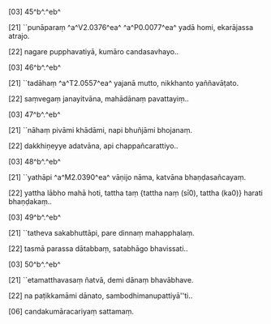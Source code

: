 [03] 45^b^.^eb^

[21] ``punāparaṃ ^a^V2.0376^ea^ ^a^P0.0077^ea^ yadā homi, ekarājassa  atrajo.

[22] nagare pupphavatiyā, kumāro candasavhayo..

[03] 46^b^.^eb^

[21] ``tadāhaṃ ^a^T2.0557^ea^ yajanā mutto, nikkhanto yaññavāṭato.

[22] saṃvegaṃ janayitvāna, mahādānaṃ pavattayiṃ..

[03] 47^b^.^eb^

[21] ``nāhaṃ pivāmi khādāmi, napi bhuñjāmi bhojanaṃ.

[22] dakkhiṇeyye adatvāna, api chappañcarattiyo..

[03] 48^b^.^eb^

[21] ``yathāpi ^a^M2.0390^ea^ vāṇijo nāma, katvāna bhaṇḍasañcayaṃ.

[22] yattha lābho mahā hoti, tattha taṃ {tattha naṃ (sī0), tattha (ka0)} harati bhaṇḍakaṃ..

[03] 49^b^.^eb^

[21] ``tatheva sakabhuttāpi, pare dinnaṃ mahapphalaṃ.

[22] tasmā parassa dātabbaṃ, satabhāgo bhavissati..

[03] 50^b^.^eb^

[21] ``etamatthavasaṃ ñatvā, demi dānaṃ bhavābhave.

[22] na paṭikkamāmi dānato, sambodhimanupattiyā''ti..

[06] candakumāracariyaṃ sattamaṃ.